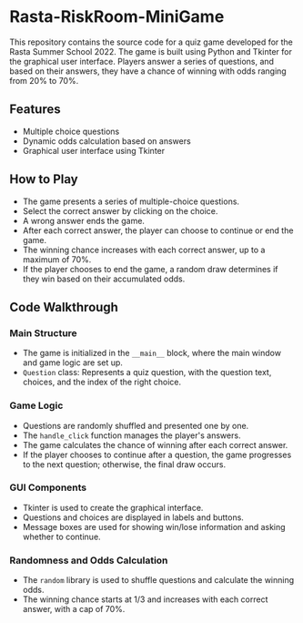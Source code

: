 # Rasta-RiskRoom-MiniGame

This repository contains the source code for a quiz game developed for the Rasta Summer School 2022. The game is built using Python and Tkinter for the graphical user interface. Players answer a series of questions, and based on their answers, they have a chance of winning with odds ranging from 20% to 70%.

## Features
- Multiple choice questions
- Dynamic odds calculation based on answers
- Graphical user interface using Tkinter

## How to Play
- The game presents a series of multiple-choice questions.
- Select the correct answer by clicking on the choice.
- A wrong answer ends the game.
- After each correct answer, the player can choose to continue or end the game.
- The winning chance increases with each correct answer, up to a maximum of 70%.
- If the player chooses to end the game, a random draw determines if they win based on their accumulated odds.

## Code Walkthrough

### Main Structure
- The game is initialized in the `__main__` block, where the main window and game logic are set up.
- `Question` class: Represents a quiz question, with the question text, choices, and the index of the right choice.

### Game Logic
- Questions are randomly shuffled and presented one by one.
- The `handle_click` function manages the player's answers.
- The game calculates the chance of winning after each correct answer.
- If the player chooses to continue after a question, the game progresses to the next question; otherwise, the final draw occurs.

### GUI Components
- Tkinter is used to create the graphical interface.
- Questions and choices are displayed in labels and buttons.
- Message boxes are used for showing win/lose information and asking whether to continue.

### Randomness and Odds Calculation
- The `random` library is used to shuffle questions and calculate the winning odds.
- The winning chance starts at 1/3 and increases with each correct answer, with a cap of 70%.
